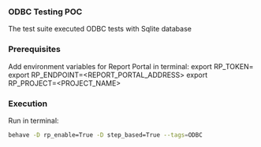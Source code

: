 ### ODBC Testing POC
The test suite executed ODBC tests with Sqlite database

### Prerequisites
Add environment variables for Report Portal in terminal:
export RP_TOKEN=<TOKEN>
export RP_ENDPOINT=<REPORT_PORTAL_ADDRESS>
export RP_PROJECT=<PROJECT_NAME>

### Execution
Run in terminal:
```bash 
behave -D rp_enable=True -D step_based=True --tags=ODBC 
```